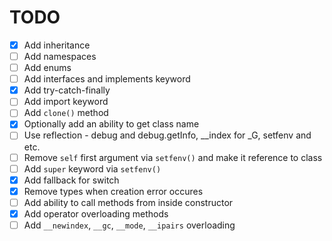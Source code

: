 # TODO

- [x] Add inheritance
- [ ] Add namespaces
- [ ] Add enums
- [ ] Add interfaces and implements keyword
- [x] Add try-catch-finally
- [ ] Add import keyword
- [ ] Add `clone()` method
- [x] Optionally add an ability to get class name
- [ ] Use reflection - debug and debug.getInfo, __index for _G, setfenv and etc.
- [ ] Remove `self` first argument via `setfenv()` and make it reference to class
- [ ] Add `super` keyword via `setfenv()`
- [x] Add fallback for switch
- [x] Remove types when creation error occures
- [ ] Add ability to call methods from inside constructor
- [x] Add operator overloading methods
- [ ] Add `__newindex`, `__gc`, `__mode`, `__ipairs` overloading

